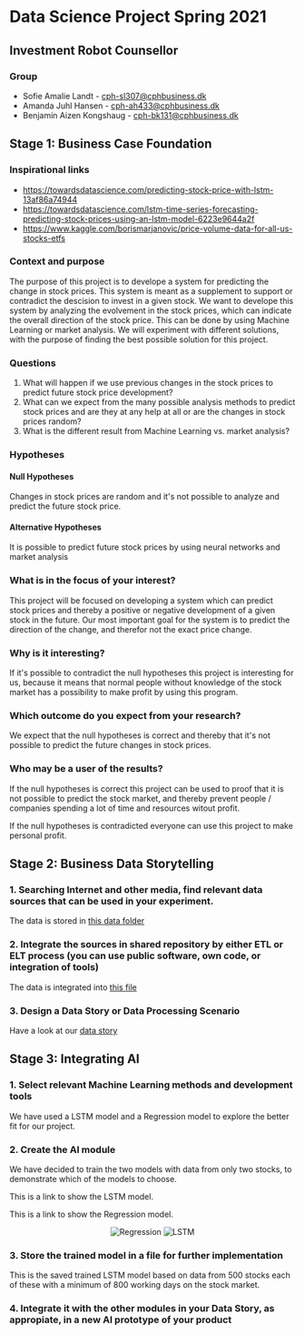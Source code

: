 # Data Science Project Spring 2021

## Investment Robot Counsellor

### Group

- Sofie Amalie Landt - cph-sl307@cphbusiness.dk
- Amanda Juhl Hansen - cph-ah433@cphbusiness.dk
- Benjamin Aizen Kongshaug - cph-bk131@cphbusiness.dk

## Stage 1: Business Case Foundation

### Inspirational links

- https://towardsdatascience.com/predicting-stock-price-with-lstm-13af86a74944
- https://towardsdatascience.com/lstm-time-series-forecasting-predicting-stock-prices-using-an-lstm-model-6223e9644a2f
- https://www.kaggle.com/borismarjanovic/price-volume-data-for-all-us-stocks-etfs

### Context and purpose

The purpose of this project is to develope a system for predicting the change in stock prices. This system is meant as a supplement to support or contradict the descision to invest in a given stock. We want to develope this system by analyzing the evolvement in the stock prices, which can indicate the overall direction of the stock price. This can be done by using Machine Learning or market analysis. We will experiment with different solutions, with the purpose of finding the best possible solution for this project.

### Questions

1. What will happen if we use previous changes in the stock prices to predict future stock price development?
2. What can we expect from the many possible analysis methods to predict stock prices and are they at any help at all or are the changes in stock prices random?
3. What is the different result from Machine Learning vs. market analysis?

### Hypotheses

#### Null Hypotheses

Changes in stock prices are random and it's not possible to analyze and predict the future stock price.

#### Alternative Hypotheses

It is possible to predict future stock prices by using neural networks and market analysis

### What is in the focus of your interest?

This project will be focused on developing a system which can predict stock prices and thereby a positive or negative development of a given stock in the future. Our most important goal for the system is to predict the direction of the change, and therefor not the exact price change.

### Why is it interesting?

If it's possible to contradict the null hypotheses this project is interesting for us, because it means that normal people without knowledge of the stock market has a possibility to make profit by using this program.

### Which outcome do you expect from your research?

We expect that the null hypotheses is correct and thereby that it's not possible to predict the future changes in stock prices.

### Who may be a user of the results?

If the null hypotheses is correct this project can be used to proof that it is not possible to predict the stock market, and thereby prevent people / companies spending a lot of time and resources witout profit.

If the null hypotheses is contradicted everyone can use this project to make personal profit.

## Stage 2: Business Data Storytelling

### 1. Searching Internet and other media, find relevant data sources that can be used in your experiment.

The data is stored in [this data folder](https://github.com/kongshaug/DS_big_project/tree/main/data)

### 2. Integrate the sources in shared repository by either ETL or ELT process (you can use public software, own code, or integration of tools)

The data is integrated into [this file](https://github.com/kongshaug/DS_big_project/blob/main/Stage_2.ipynb)

### 3. Design a Data Story or Data Processing Scenario 

Have a look at our [data story](https://github.com/kongshaug/DS_big_project/blob/main/DataStory.pdf)

## Stage 3: Integrating AI

### 1. Select relevant Machine Learning methods and development tools

We have used a LSTM model and a Regression model to explore the better fit for our project.

### 2. Create the AI module

We have decided to train the two models with data from only two stocks, to demonstrate which of the models to choose.

This is a link to show the LSTM model.

This is a link to show the Regression model.

<p align="center" width="100%">

<img src="https://user-images.githubusercontent.com/47500265/118144399-b2f5ea00-b40c-11eb-9f39-bfba70cf86ff.png" alt="Regression" title="Regression Model"> 

<img src="https://user-images.githubusercontent.com/47500265/118145758-38c66500-b40e-11eb-84dc-4fc33238ac81.png" alt="LSTM" title="LSTM Model"> 
   
</p>



                                                                                   


### 3. Store the trained model in a file for further implementation

This is the saved trained LSTM model based on data from 500 stocks each of these with a minimum of 800 working days on the stock market.

### 4. Integrate it with the other modules in your Data Story, as appropiate, in a new AI prototype of your product




